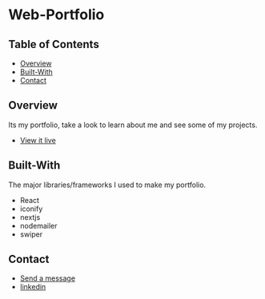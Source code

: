 # Web-Portfolio
## Table of Contents
- [Overview](#overview)
- [Built-With](#built-with)
- [Contact](#contact)

## Overview
Its my portfolio, take a look to learn about me and see some of my projects.

- [View it live](https://www.nickskelin.ca)

## Built-With
The major libraries/frameworks I used to make my portfolio.

- React
- iconify
- nextjs
- nodemailer
- swiper

## Contact
- [Send a message](https://www.nickskelin.ca)
- [linkedin](https://www.linkedin.com/in/nicholas-skelin-401014173)
